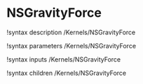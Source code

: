 # NSGravityForce

!syntax description /Kernels/NSGravityForce

!syntax parameters /Kernels/NSGravityForce

!syntax inputs /Kernels/NSGravityForce

!syntax children /Kernels/NSGravityForce
